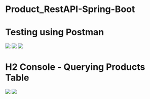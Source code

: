 # Product_RestAPI-Spring-Boot

# Testing using Postman 
![](https://github.com/user-attachments/assets/58a8a1a1-220b-441b-99f0-5876efd09d9e)
![](https://github.com/user-attachments/assets/d7898922-538d-4efa-9b88-05e03596e246)
![](https://github.com/user-attachments/assets/b9e86599-6871-4695-9ee5-3fa92bdce9f0)

# H2 Console - Querying Products Table
![](https://github.com/user-attachments/assets/3bd71cf7-3b2d-4af0-a04b-45f6419d7823)
![](https://github.com/user-attachments/assets/6cc7d795-44b5-4c04-9638-0b16f8cc1a79)
